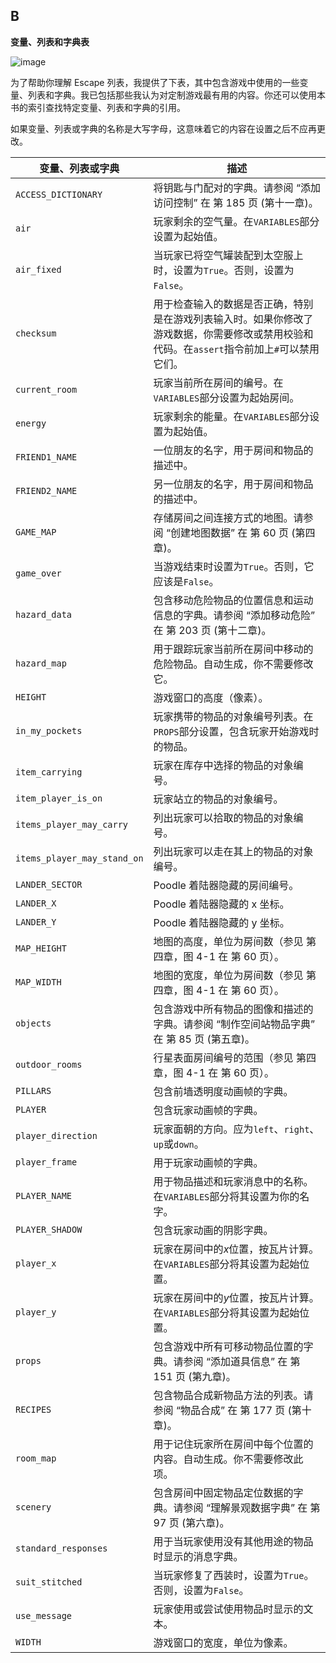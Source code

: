 ## **B**

**变量、列表和字典表**

![image](img/common01.jpg)

为了帮助你理解 Escape 列表，我提供了下表，其中包含游戏中使用的一些变量、列表和字典。我已包括那些我认为对定制游戏最有用的内容。你还可以使用本书的索引查找特定变量、列表和字典的引用。

如果变量、列表或字典的名称是大写字母，这意味着它的内容在设置之后不应再更改。

| **变量、列表或字典** | **描述** |
| --- | --- |
| `ACCESS_DICTIONARY` | 将钥匙与门配对的字典。请参阅 “添加访问控制” 在 第 185 页 (第十一章)。 |
| `air` | 玩家剩余的空气量。在`VARIABLES`部分设置为起始值。 |
| `air_fixed` | 当玩家已将空气罐装配到太空服上时，设置为`True`。否则，设置为`False`。 |
| `checksum` | 用于检查输入的数据是否正确，特别是在游戏列表输入时。如果你修改了游戏数据，你需要修改或禁用校验和代码。在`assert`指令前加上`#`可以禁用它们。 |
| `current_room` | 玩家当前所在房间的编号。在`VARIABLES`部分设置为起始房间。 |
| `energy` | 玩家剩余的能量。在`VARIABLES`部分设置为起始值。 |
| `FRIEND1_NAME` | 一位朋友的名字，用于房间和物品的描述中。 |
| `FRIEND2_NAME` | 另一位朋友的名字，用于房间和物品的描述中。 |
| `GAME_MAP` | 存储房间之间连接方式的地图。请参阅 “创建地图数据” 在 第 60 页 (第四章)。 |
| `game_over` | 当游戏结束时设置为`True`。否则，它应该是`False`。 |
| `hazard_data` | 包含移动危险物品的位置信息和运动信息的字典。请参阅 “添加移动危险” 在 第 203 页 (第十二章)。 |
| `hazard_map` | 用于跟踪玩家当前所在房间中移动的危险物品。自动生成，你不需要修改它。 |
| `HEIGHT` | 游戏窗口的高度（像素）。 |
| `in_my_pockets` | 玩家携带的物品的对象编号列表。在`PROPS`部分设置，包含玩家开始游戏时的物品。 |
| `item_carrying` | 玩家在库存中选择的物品的对象编号。 |
| `item_player_is_on` | 玩家站立的物品的对象编号。 |
| `items_player_may_carry` | 列出玩家可以拾取的物品的对象编号。 |
| `items_player_may_stand_on` | 列出玩家可以走在其上的物品的对象编号。 |
| `LANDER_SECTOR` | Poodle 着陆器隐藏的房间编号。 |
| `LANDER_X` | Poodle 着陆器隐藏的 x 坐标。 |
| `LANDER_Y` | Poodle 着陆器隐藏的 y 坐标。 |
| `MAP_HEIGHT` | 地图的高度，单位为房间数（参见 第四章，图 4-1 在 第 60 页）。 |
| `MAP_WIDTH` | 地图的宽度，单位为房间数（参见 第四章，图 4-1 在 第 60 页）。 |
| `objects` | 包含游戏中所有物品的图像和描述的字典。请参阅 “制作空间站物品字典” 在 第 85 页 (第五章)。 |
| `outdoor_rooms` | 行星表面房间编号的范围（参见 第四章，图 4-1 在 第 60 页）。 |
| `PILLARS` | 包含前墙透明度动画帧的字典。 |
| `PLAYER` | 包含玩家动画帧的字典。 |
| `player_direction` | 玩家面朝的方向。应为`left`、`right`、`up`或`down`。 |
| `player_frame` | 用于玩家动画帧的字典。 |
| `PLAYER_NAME` | 用于物品描述和玩家消息中的名称。在`VARIABLES`部分将其设置为你的名字。 |
| `PLAYER_SHADOW` | 包含玩家动画的阴影字典。 |
| `player_x` | 玩家在房间中的*x*位置，按瓦片计算。在`VARIABLES`部分将其设置为起始位置。 |
| `player_y` | 玩家在房间中的*y*位置，按瓦片计算。在`VARIABLES`部分将其设置为起始位置。 |
| `props` | 包含游戏中所有可移动物品位置的字典。请参阅 “添加道具信息” 在 第 151 页 (第九章)。 |
| `RECIPES` | 包含物品合成新物品方法的列表。请参阅 “物品合成” 在 第 177 页 (第十章)。 |
| `room_map` | 用于记住玩家所在房间中每个位置的内容。自动生成。你不需要修改此项。 |
| `scenery` | 包含房间中固定物品定位数据的字典。请参阅 “理解景观数据字典” 在 第 97 页 (第六章)。 |
| `standard_responses` | 用于当玩家使用没有其他用途的物品时显示的消息字典。 |
| `suit_stitched` | 当玩家修复了西装时，设置为`True`。否则，设置为`False`。 |
| `use_message` | 玩家使用或尝试使用物品时显示的文本。 |
| `WIDTH` | 游戏窗口的宽度，单位为像素。 |
